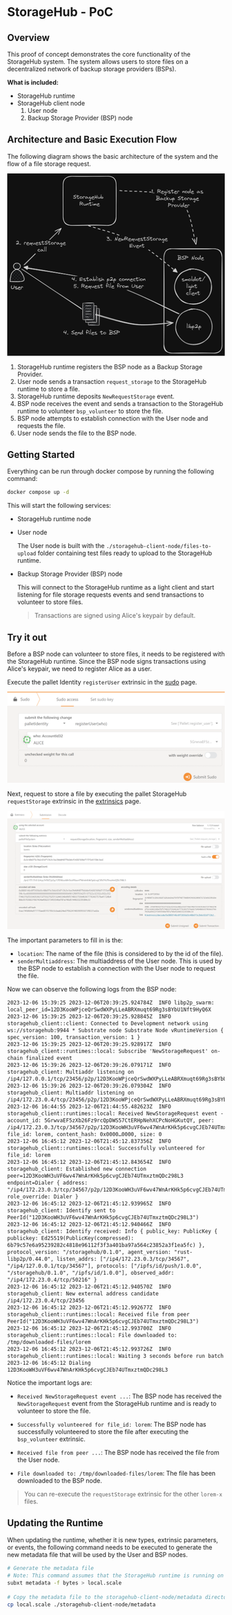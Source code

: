 # StorageHub - PoC

## Overview

This proof of concept demonstrates the core functionality of the StorageHub system. The system allows users to store files on a decentralized network of backup storage providers (BSPs).

**What is included:**

- StorageHub runtime
- StorageHub client node
    1. User node
    2. Backup Storage Provider (BSP) node

## Architecture and Basic Execution Flow

The following diagram shows the basic architecture of the system and the flow of a file storage request.

![Alt text](./assets/architecture.png)

1. StorageHub runtime registers the BSP node as a Backup Storage Provider.
2. User node sends a transaction `request_storage` to the StorageHub runtime to store a file.
3. StorageHub runtime deposits `NewRequestStorage` event.
4. BSP node receives the event and sends a transaction to the StorageHub runtime to volunteer `bsp_volunteer` to store the file.
5. BSP node attempts to establish connection with the User node and requests the file.
6. User node sends the file to the BSP node.

## Getting Started

Everything can be run through docker compose by running the following command:

```bash
docker compose up -d
```

This will start the following services:

- StorageHub runtime node
- User node

    The User node is built with the `./storagehub-client-node/files-to-upload` folder containing test files ready to upload to the StorageHub runtime.

- Backup Storage Provider (BSP) node

    This will connect to the StorageHub runtime as a light client and start listening for file storage requests events and send transactions to volunteer to store files.

    > Transactions are signed using Alice's keypair by default.

## Try it out

Before a BSP node can volunteer to store files, it needs to be registered with the StorageHub runtime. Since the BSP node signs transactions using Alice's keypair, we need to register Alice as a user.

Execute the pallet Identity `registerUser` extrinsic in the [sudo](https://polkadot.js.org/apps/#/sudo) page.

![Alt text](./assets/sudo-register-user.png)

Next, request to store a file by executing the pallet StorageHub `requestStorage` extrinsic in the [extrinsics](https://polkadot.js.org/apps/#/extrinsics) page.

![Alt text](./assets/request-file.png)

The important parameters to fill in is the:

- `location`: The name of the file (this is considered to by the id of the file).
- `senderMultiaddress`: The multiaddress of the User node. This is used by the BSP node to establish a connection with the User node to request the file.

Now we can observe the following logs from the BSP node:

```log
2023-12-06 15:39:25 2023-12-06T20:39:25.924784Z  INFO libp2p_swarm: local_peer_id=12D3KooWPjceQrSwdWXPyLLeABRXmuqt69Rg3sBYbU1Nft9HyQ6X
2023-12-06 15:39:25 2023-12-06T20:39:25.928845Z  INFO storagehub_client::client: Connected to Development network using ws://storagehub:9944 * Substrate node Substrate Node vRuntimeVersion { spec_version: 100, transaction_version: 1 }
2023-12-06 15:39:25 2023-12-06T20:39:25.928917Z  INFO storagehub_client::runtimes::local: Subscribe 'NewStorageRequest' on-chain finalized event
2023-12-06 15:39:26 2023-12-06T20:39:26.079171Z  INFO storagehub_client: Multiaddr listening on /ip4/127.0.0.1/tcp/23456/p2p/12D3KooWPjceQrSwdWXPyLLeABRXmuqt69Rg3sBYbU1Nft9HyQ6X
2023-12-06 15:39:26 2023-12-06T20:39:26.079304Z  INFO storagehub_client: Multiaddr listening on /ip4/172.23.0.4/tcp/23456/p2p/12D3KooWPjceQrSwdWXPyLLeABRXmuqt69Rg3sBYbU1Nft9HyQ6X
2023-12-06 16:44:55 2023-12-06T21:44:55.482623Z  INFO storagehub_client::runtimes::local: Received NewStorageRequest event - account_id: 5GrwvaEF5zXb26Fz9rcQpDWS57CtERHpNehXCPcNoHGKutQY, peer: /ip4/172.23.0.3/tcp/34567/p2p/12D3KooWH3uVF6wv47WnArKHk5p6cvgCJEb74UTmxztmQDc298L3, file_id: lorem, content_hash: 0x0000…0000, size: 0
2023-12-06 16:45:12 2023-12-06T21:45:12.837356Z  INFO storagehub_client::runtimes::local: Successfully volunteered for file_id: lorem
2023-12-06 16:45:12 2023-12-06T21:45:12.843654Z  INFO storagehub_client: Established new connection peer=12D3KooWH3uVF6wv47WnArKHk5p6cvgCJEb74UTmxztmQDc298L3 endpoint=Dialer { address: "/ip4/172.23.0.3/tcp/34567/p2p/12D3KooWH3uVF6wv47WnArKHk5p6cvgCJEb74UTmxztmQDc298L3", role_override: Dialer }
2023-12-06 16:45:12 2023-12-06T21:45:12.939965Z  INFO storagehub_client: Identify sent to PeerId("12D3KooWH3uVF6wv47WnArKHk5p6cvgCJEb74UTmxztmQDc298L3")
2023-12-06 16:45:12 2023-12-06T21:45:12.940466Z  INFO storagehub_client: Identify received: Info { public_key: PublicKey { publickey: Ed25519(PublicKey(compressed): 6b79c57e6a95239282c4818e96112f3f3a401ba97a564c23852a3f1ea5fc) }, protocol_version: "/storagehub/0.1.0", agent_version: "rust-libp2p/0.44.0", listen_addrs: ["/ip4/172.23.0.3/tcp/34567", "/ip4/127.0.0.1/tcp/34567"], protocols: ["/ipfs/id/push/1.0.0", "/storagehub/0.1.0", "/ipfs/id/1.0.0"], observed_addr: "/ip4/172.23.0.4/tcp/50216" }
2023-12-06 16:45:12 2023-12-06T21:45:12.940570Z  INFO storagehub_client: New external address candidate /ip4/172.23.0.4/tcp/23456
2023-12-06 16:45:12 2023-12-06T21:45:12.992677Z  INFO storagehub_client::runtimes::local: Received file from peer PeerId("12D3KooWH3uVF6wv47WnArKHk5p6cvgCJEb74UTmxztmQDc298L3")
2023-12-06 16:45:12 2023-12-06T21:45:12.993700Z  INFO storagehub_client::runtimes::local: File downloaded to: /tmp/downloaded-files/lorem
2023-12-06 16:45:12 2023-12-06T21:45:12.993726Z  INFO storagehub_client::runtimes::local: Waiting 3 seconds before run batch
2023-12-06 16:45:12 Dialing 12D3KooWH3uVF6wv47WnArKHk5p6cvgCJEb74UTmxztmQDc298L3
```

Notice the important logs are:

- `Received NewStorageRequest event ...`: The BSP node has received the `NewStorageRequest` event from the StorageHub runtime and is ready to volunteer to store the file.

- `Successfully volunteered for file_id: lorem`: The BSP node has successfully volunteered to store the file after executing the `bsp_volunteer` extrinsic.

- `Received file from peer ...`: The BSP node has received the file from the User node.

- `File downloaded to: /tmp/downloaded-files/lorem`: The file has been downloaded to the BSP node.

> You can re-execute the `requestStorage` extrinsic for the other `lorem-x` files.

## Updating the Runtime

When updating the runtime, whether it is new types, extrinsic parameters, or events, the following command needs to be executed to generate the new metadata file that will be used by the User and BSP nodes.

```bash
# Generate the metadata file
# Note: This command assumes that the StorageHub runtime is running on port 9944 and connects to localhost by default.
subxt metadata -f bytes > local.scale

# Copy the metadata file to the storagehub-client-node/metadata directory
cp local.scale ./storagehub-client-node/metadata
```
